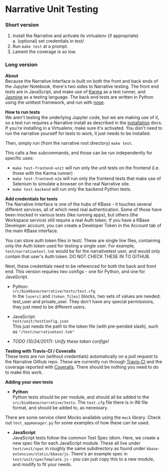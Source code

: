 # Narrative Unit Testing

### Short version
1. Install the Narrative and activate its virtualenv (if appropriate)  
    a. (optional) set credentials in test/
2. Run `make test` at a prompt.
3. Lament the coverage is so low.

### Long version
**About**  
Because the Narrative Interface is built on both the front and back ends of the Jupyter Notebook, there's two sides to Narrative testing. The front end tests are in JavaScript, and make use of [Karma](http://karma-runner.github.io/1.0/index.html) as a test runner, and [Jasmine](https://jasmine.github.io/2.0/introduction.html) as a testing language. The back end tests are written in Python using the unittest framework, and run with [nose](http://nose.readthedocs.io/en/latest/).

**How to run tests**  
We aren't testing the underlying Jupyter code, but we are making use of it, so a test run requires a Narrative install as described in the [installation](../install/local_install.md) docs. If you're installing in a Virtualenv, make sure it's activated. You don't need to run the narrative yourself for tests to work, it just needs to be installed.  

Then, simply run (from the narrative root directory) `make test`.  

This calls a few subcommands, and those can be run independently for specific uses:
  * `make test-frontend-unit` will run only the unit tests on the frontend (i.e. those with the Karma runner)
  * `make test-frontend-e2e` will run only the frontend tests that make use of Selenium to simulate a browser on the real Narrative site.
  * `make test-backend` will run only the backend Python tests.

**Add credentials for tests**  
The Narrative Interface is one of the hubs of KBase - it touches several different services, all of which need real authentication. Some of those have been mocked in various tests (like running apps), but others (the Workspace service) still require a real Auth token. If you have a KBase Developer account, you can create a Developer Token in the Account tab of the main KBase interface.

You can store auth token files in test/. These are single line files, containing only the Auth token used for testing a single user. For example, `test/narrativetest.tok` would be for the narrativetest user, and would only contain that user's Auth token. DO NOT CHECK THESE IN TO GITHUB.

Next, these credentials need to be referenced for both the back and front end. This version requires two configs - one for Python, and one for JavaScript.  

* Python:  
`src/biokbase/narrative/tests/test.cfg`  
In the `[users]` and `[token_files]` blocks, two sets of values are needed: test_user and private_user. They don't have any special permissions, they just need to be different users.  

* JavaScript:  
`test/unit/testConfig.json`  
This just needs the path to the token file (with pre-pended slash), such as `"/test/narrativetest.tok"`  

* *TODO (10/24/2017): Unify these token configs!*

**Testing with Travis-CI / Coveralls**  
These tests are run (without credentials) automatically on a pull request to the Narrative Github repo. These are currently run through [Travis-CI](https://travis-ci.org/) and the coverage reported with [Coveralls](https://coveralls.io/). There should be nothing you need to do to make this work.

**Adding your own tests**  
  * **Python**  
  Python tests should be per module, and should all be added to the `src/biokbase/narrative/tests`. The `test.cfg` file there is in INI file format, and should be added to, as necessary.  

  There are some service client Mocks available using the `mock` library. Check out `test_appmanager.py` for some examples of how these can be used.
  * **JavaScript**  
  JavaScript tests follow the common Test Spec idiom. Here, we create a new spec file for each JavaScript module. These all live under `test/unit/spec` in roughly the same subdirectory as found under `kbase-extension/static/kbase/js`. There's an example spec in `test/unit/specTemplate.js` - you can just copy this to a new module, and modify to fit your needs.
